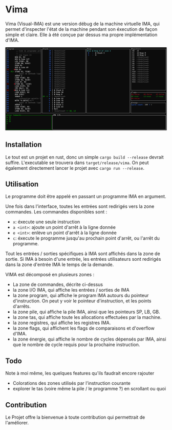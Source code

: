 # Vima 

Vima (Visual-IMA) est une version débug de la machine virtuelle IMA, qui permet d'inspecter l'état de la machine pendant son éxecution de façon simple et claire. Elle à été conçue par dessus ma propre implémentation d'IMA. 

![VIMA terminal interface](https://github.com/VirgileHenry/ima/blob/master/vima/rm_images/vima.png?raw=true)

## Installation

Le tout est un projet en rust, donc un simple `cargo build --release` devrait suffire. L'executable se trouvera dans `target/release/vima`. On peut également directement lancer le projet avec `cargo run --release`.

## Utilisation

Le programme doit être appelé en passant un programme IMA en argument.

Une fois dans l'interface, toutes les entrées sont redirigés vers la zone commandes. Les commandes disponibles sont :
- `x`: éxecute une seule instruction
- `a <int>`: ajoute un point d'arrêt à la ligne donnée
- `e <int>`: enlève un point d'arrêt à la ligne donnée
- `c`: éxecute le programme jusqu'au prochain point d'arrêt, ou l'arrêt du programme. 

Tout les entrées / sorties spécifiques à IMA sont affichés dans la zone de sortie. Si IMA à besoin d'une entrée, les entrées utilisateurs sont redirigés dans la zone d'entrée IMA le temps de la demande.

VIMA est décomposé en plusieurs zones :
- La zone de commandes, décrite ci-dessus
- la zone I/O IMA, qui affiche les entrées / sorties de IMA
- la zone program, qui affiche le program IMA autours du pointeur d'instruction. On peut y voir le pointeur d'instruction, et les points d'arrêts.
- la zone pile, qui affiche la pile IMA, ainsi que les pointeurs SP, LB, GB.
- la zone tas, qui affiche toute les allocations effectuées par la machine.
- la zone registres, qui affiche les registres IMA.
- la zone flags, qui affichent les flags de comparaisons et d'overflow d'IMA.
- la zone énergie, qui affiche le nombre de cycles dépensés par IMA, ainsi que le nombre de cycle requis pour la prochaine instruction.

## Todo

Note à moi même, les quelques features qu'ils faudrait encore rajouter
- Colorations des zones utilisés par l'instruction courante
- explorer le tas (voire même la pile / le programme ?) en scrollant ou quoi

## Contribution

Le Projet offre la bienvenue à toute contribution qui permettrait de l'améliorer.